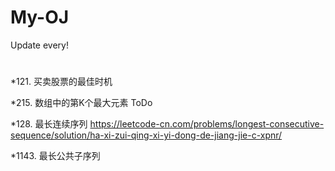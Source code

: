 # My-OJ

Update every!
#
*121. 买卖股票的最佳时机 
 
*215. 数组中的第K个最大元素 ToDo

*128. 最长连续序列 https://leetcode-cn.com/problems/longest-consecutive-sequence/solution/ha-xi-zui-qing-xi-yi-dong-de-jiang-jie-c-xpnr/ 

*1143. 最长公共子序列